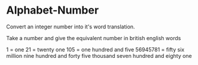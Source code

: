 # Alphabet-Number
Convert an integer number into it's word translation.

Take a number and give the equivalent number in british english words

1 = one
21 = twenty one
105 = one hundred and five
56945781 = fifty six million nine hundred and forty five thousand seven hundred and eighty one

